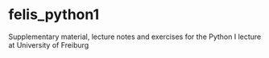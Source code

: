 # felis_python1
Supplementary material, lecture notes and exercises for the Python I lecture at University of Freiburg

